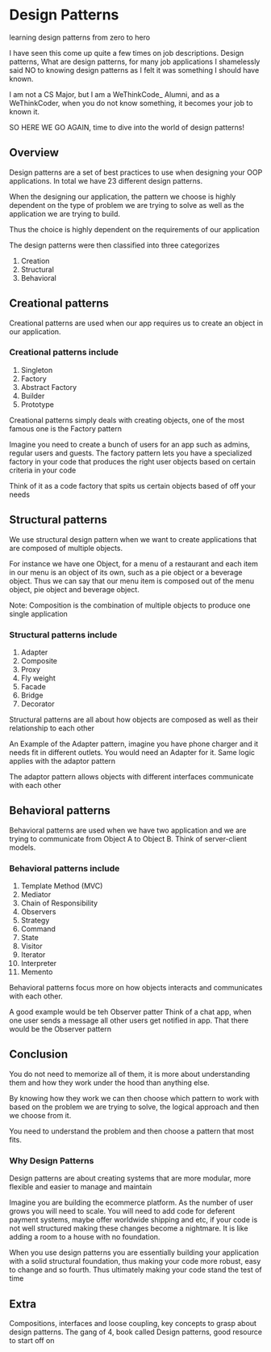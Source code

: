 # Design Patterns

learning design patterns from zero to hero

I have seen this come up quite a few times on job descriptions. Design patterns, What are design patterns, for many job applications I shamelessly said NO to knowing design patterns as I felt it was something I should have known.

I am not a CS Major, but I am a WeThinkCode_ Alumni, and as a WeThinkCoder, when you do not know something, it becomes your job to known it.

SO HERE WE GO AGAIN, time to dive into the world of design patterns!

## Overview

Design patterns are a set of best practices to use when designing your OOP applications. In total we have 23 different design patterns.

When the designing our application, the pattern we choose is highly dependent on the type of problem we are trying to solve as well as the application we are trying to build.

Thus the choice is highly dependent on the requirements of our application

The design patterns were then classified into three categorizes

1. Creation
2. Structural
3. Behavioral

## Creational patterns

Creational patterns are used when our app requires us to create an object in our application.

### Creational patterns include

1. Singleton
2. Factory
3. Abstract Factory
4. Builder
5. Prototype

Creational patterns simply deals with creating objects, one of the most famous one is the Factory pattern

Imagine you need to create a bunch of users for an app such as admins, regular users and guests.
The factory pattern lets you have a specialized factory in your code that produces the right user objects based on certain criteria in your code

Think of it as a code factory that spits us certain objects based of off your needs

## Structural patterns

We use structural design pattern when we want to create applications that are composed of multiple objects.

For instance we have one Object, for a menu of a restaurant and each item in our menu is an object of its own, such as a pie object or a beverage object. Thus we can say that our menu item is composed out of the menu object, pie object and beverage object.

Note: Composition is the combination of multiple objects to produce one single application

### Structural patterns include

1. Adapter
2. Composite
3. Proxy
4. Fly weight
5. Facade
6. Bridge
7. Decorator

Structural patterns are all about how objects are composed as well as their relationship to each other

An Example of the Adapter pattern, imagine you have phone charger and it needs fit in different outlets. You would need an Adapter for it.
Same logic applies with the adaptor pattern

The adaptor pattern allows objects with different interfaces communicate with each other

## Behavioral patterns

Behavioral patterns are used when we have two application and we are trying to communicate from Object A to Object B. Think of server-client models.

### Behavioral patterns include

1. Template Method (MVC)
2. Mediator
3. Chain of Responsibility
4. Observers
5. Strategy
6. Command
7. State
8. Visitor
9. Iterator
10. Interpreter
11. Memento

Behavioral patterns focus more on how objects interacts and communicates with each other.

A good example would be teh Observer patter Think of a chat app, when one user sends a message all other users get notified in app.
That there would be the Observer pattern

## Conclusion

You do not need to memorize all of them, it is more about understanding them and how they work under the hood than anything else.

By knowing how they work we can then choose which pattern to work with based on the problem we are trying to solve,
the logical approach and then we choose from it.

You need to understand the problem and then choose a pattern that most fits.

### Why Design Patterns

Design patterns are about creating systems that are more modular, more flexible and easier to manage and maintain

Imagine you are building the ecommerce platform. As the number of user grows you will need to scale. You will need to add code for deferent payment systems, maybe offer worldwide shipping and etc, if your code is not well structured making these changes become a nightmare. It is like adding a room to a house with no foundation.

When you use design patterns you are essentially building your application with a solid structural foundation, thus making your code more robust, easy to change and so fourth. Thus ultimately making your code  stand the test of time

## Extra

Compositions, interfaces and loose coupling, key concepts to grasp about design patterns.
The gang of 4, book called Design patterns, good resource to start off on
